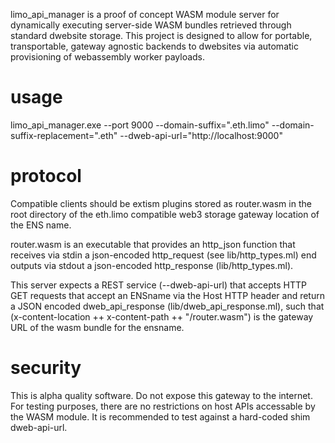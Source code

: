 limo_api_manager is a proof of concept WASM module server for dynamically executing server-side WASM bundles retrieved through standard dwebsite storage. This project is designed to allow for portable, transportable, gateway agnostic backends to dwebsites via automatic provisioning of webassembly worker payloads. 

# usage

limo_api_manager.exe --port 9000 --domain-suffix=".eth.limo" --domain-suffix-replacement=".eth" --dweb-api-url="http://localhost:9000"

# protocol

Compatible clients should be extism plugins stored as router.wasm in the root directory of the eth.limo compatible web3 storage gateway location of the ENS name. 

router.wasm is an executable that provides an http_json function that receives via stdin a json-encoded http_request (see lib/http_types.ml) end outputs via stdout a json-encoded http_response (lib/http_types.ml).

This server expects a REST service (--dweb-api-url) that accepts HTTP GET requests that accept an ENSname via the Host HTTP header and return a JSON encoded dweb_api_response (lib/dweb_api_response.ml), such that (x-content-location ++ x-content-path ++ "/router.wasm") is the gateway URL of the wasm bundle for the ensname.

# security

This is alpha quality software. Do not expose this gateway to the internet. For testing purposes, there are no restrictions on host APIs accessable by the WASM module. It is recommended to test against a hard-coded shim dweb-api-url.